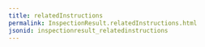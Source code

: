 ```yaml
---
title: relatedInstructions
permalink: InspectionResult.relatedInstructions.html
jsonid: inspectionresult_relatedinstructions
---
```

